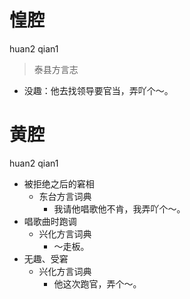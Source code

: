 # 惶腔
huan2 qian1
> 泰县方言志
- 没趣：他去找领导要官当，弄吖个～。

# 黄腔
huan2 qian1
+ 被拒绝之后的窘相
  * 东台方言词典
    - 我请他唱歌他不肯，我弄吖个～。
+ 唱歌曲时跑调
  * 兴化方言词典
    - ～走板。
+ 无趣、受窘
  * 兴化方言词典
    - 他这次跑官，弄个～。
